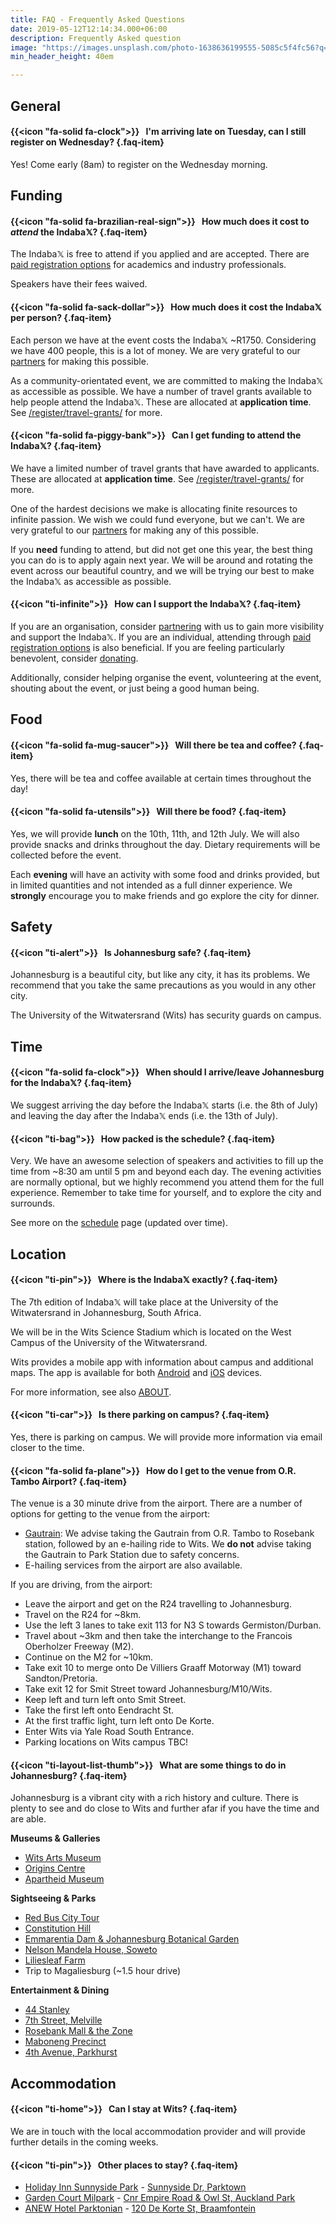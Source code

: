 ```yaml
---
title: FAQ - Frequently Asked Questions
date: 2019-05-12T12:14:34.000+06:00
description: Frequently Asked question
image: "https://images.unsplash.com/photo-1638636199555-5085c5f4fc56?q=80&w=2532&auto=format&fit=crop&ixlib=rb-4.0.3&ixid=M3wxMjA3fDB8MHxwaG90by1wYWdlfHx8fGVufDB8fHx8fA%3D%3D"
min_header_height: 40em

---
```


## General

#### {{<icon "fa-solid fa-clock">}} &nbsp; **I'm arriving late on Tuesday, can I still register on Wednesday?** {.faq-item}

Yes! Come early (8am) to register on the Wednesday morning.

<!-- 
#### {{<icon "ti-home">}} &nbsp; **I have a travel grant or have booked accommodation through the IndabaX to stay at Wits, where is it?** {.faq-item}

The accommodation is at [Fuller Hall](https://stayandconnect.uct.ac.za/album/fuller-hall), which is a 5 minute walk from the venue.

Directions can be found [here](https://goo.gl/maps/muCMEK64Sbo165Kn9).

Check-in is 24/7. Please bring your IndabaX name badge, ID or passport to check-in. -->

## Funding

#### {{<icon "fa-solid fa-brazilian-real-sign">}} &nbsp; **How much does it cost to _attend_ the Indaba𝕏?** {.faq-item}

The Indaba𝕏 is free to attend if you applied and are accepted. There are [paid registration options](/register) for academics and industry professionals.

Speakers have their fees waived.

#### {{<icon "fa-solid fa-sack-dollar">}} &nbsp; **How much does it cost the Indaba𝕏 per person?** {.faq-item}

Each person we have at the event costs the Indaba𝕏 ~R1750. Considering we have 400 people, this is a lot of money. We are very grateful to our [partners](/partners) for making this possible.

As a community-orientated event, we are committed to making the Indaba𝕏 as accessible as possible. We have a number of travel grants available to help people attend the Indaba𝕏. These are allocated at **application time**. See [/register/travel-grants/](/register/travel-grants/) for more.

#### {{<icon "fa-solid fa-piggy-bank">}} &nbsp; **Can I get funding to attend the Indaba𝕏?** {.faq-item}

We have a limited number of travel grants that have awarded to applicants. These are allocated at **application time**. See [/register/travel-grants/](/register/travel-grants/) for more.

One of the hardest decisions we make is allocating finite resources to infinite passion. We wish we could fund everyone, but we can't. We are very grateful to our [partners](/partners) for making any of this possible.

If you **need** funding to attend, but did not get one this year, the best thing you can do is to apply again next year. We will be around and rotating the event across our beautiful country, and we will be trying our best to make the Indaba𝕏 as accessible as possible.

#### {{<icon "ti-infinite">}} &nbsp; **How can I support the Indaba𝕏?** {.faq-item}

If you are an organisation, consider [partnering](/partner) with us to gain more visibility and support the Indaba𝕏. If you are an individual, attending through [paid registration options](/register) is also beneficial. If you are feeling particularly benevolent, consider [donating](https://www.payfast.co.za/donate/go/deeplearningindabaxsouthafricanpc).

Additionally, consider helping organise the event, volunteering at the event, shouting about the event, or just being a good human being.

## Food

#### {{<icon "fa-solid fa-mug-saucer">}} &nbsp; **Will there be tea and coffee?** {.faq-item}

Yes, there will be tea and coffee available at certain times throughout the day!

#### {{<icon "fa-solid fa-utensils">}} &nbsp; **Will there be food?** {.faq-item}

Yes, we will provide **lunch** on the 10th, 11th, and 12th July. We will also provide snacks and drinks throughout the day. Dietary requirements will be collected before the event.

<!-- If you have an "Accommodation" travel grant (you will know this explicitly), we provide breakfast for you on the 12th, 13th, 14th, and 15th of July. -->

Each **evening** will have an activity with some food and drinks provided, but in limited quantities and not intended as a full dinner experience. We **strongly** encourage you to make friends and go explore the city for dinner.

## Safety

#### {{<icon "ti-alert">}} &nbsp; **Is Johannesburg safe?** {.faq-item}

Johannesburg is a beautiful city, but like any city, it has its problems. We recommend that you take the same precautions as you would in any other city.

The University of the Witwatersrand (Wits) has security guards on campus.

## Time

#### {{<icon "fa-solid fa-clock">}} &nbsp; **When should I arrive/leave Johannesburg for the Indaba𝕏?** {.faq-item}

We suggest arriving the day before the Indaba𝕏 starts (i.e. the 8th of July) and leaving the day after the Indaba𝕏 ends (i.e. the 13th of July).

#### {{<icon "ti-bag">}} &nbsp; **How packed is the schedule?** {.faq-item}

Very. We have an awesome selection of speakers and activities to fill up the time from ~8:30 am until 5 pm and beyond each day. The evening activities are normally optional, but we highly recommend you attend them for the full experience. Remember to take time for yourself, and to explore the city and surrounds.

See more on the [schedule](/schedule) page (updated over time).

## Location

#### {{<icon "ti-pin">}} &nbsp; **Where is the Indaba𝕏 exactly?** {.faq-item}

The 7th edition of Indaba𝕏 will take place at the University of the Witwatersrand in Johannesburg, South Africa.

We will be in the Wits Science Stadium which is located on the West Campus of the University of the Witwatersrand.

Wits provides a mobile app with information about campus and additional maps. The app is available for both [Android](https://play.google.com/store/apps/details?id=ac.za.wits.mobile.apps&hl=en&gl=US) and [iOS](https://apps.apple.com/in/app/wits-mobile/id1638185219) devices.

For more information, see also [ABOUT](/about).

#### {{<icon "ti-car">}} &nbsp; **Is there parking on campus?** {.faq-item}

Yes, there is parking on campus. We will provide more information via email closer to the time.

#### {{<icon "fa-solid fa-plane">}} &nbsp; **How do I get to the venue from O.R. Tambo Airport?** {.faq-item}

The venue is a 30 minute drive from the airport. There are a number of options for getting to the venue from the airport:
* [Gautrain](https://www.gautrain.co.za/): We advise taking the Gautrain from O.R. Tambo to Rosebank station, followed by an e-hailing ride to Wits. We **do not** advise taking the Gautrain to Park Station due to safety concerns.
* E-hailing services from the airport are also available.

If you are driving, from the airport:
* Leave the airport and get on the R24 travelling to Johannesburg.
* Travel on the R24 for ~8km.
* Use the left 3 lanes to take exit 113 for N3 S towards Germiston/Durban.
* Travel about ~3km and then take the interchange to the Francois Oberholzer Freeway (M2).
* Continue on the M2 for ~10km.
* Take exit 10 to merge onto De Villiers Graaff Motorway (M1) toward Sandton/Pretoria.
* Take exit 12 for Smit Street toward Johannesburg/M10/Wits.
* Keep left and turn left onto Smit Street.
* Take the first left onto Eendracht St.
* At the first traffic light, turn left onto De Korte.
* Enter Wits via Yale Road South Entrance.
* Parking locations on Wits campus TBC!


#### {{<icon "ti-layout-list-thumb">}} &nbsp; **What are some things to do in Johannesburg?** {.faq-item}

Johannesburg is a vibrant city with a rich history and culture. There is plenty to see and do close to Wits and further afar if you have the time and are able.

**Museums & Galleries**
* [Wits Arts Museum](https://www.wits.ac.za/wam/)
* [Origins Centre](https://www.wits.ac.za/origins/)
* [Apartheid Museum](https://www.apartheidmuseum.org/)

**Sightseeing & Parks**
* [Red Bus City Tour](https://citysightseeing.co.za/en/joburg/1-day-ticket)
* [Constitution Hill](https://www.constitutionhill.org.za/pages/what-to-expect)
* [Emmarentia Dam & Johannesburg Botanical Garden](https://maps.app.goo.gl/w2NWQcKJSLLckiuS6)
* [Nelson Mandela House, Soweto](https://www.mandelahouse.com/)
* [Liliesleaf Farm](https://liliesleaf.co.za/)
* Trip to Magaliesburg (~1.5 hour drive)

**Entertainment & Dining**
* [44 Stanley](https://44stanley.co.za/)
* [7th Street, Melville](https://maps.app.goo.gl/xBV61gx6oPdTx6Wg7)
* [Rosebank Mall & the Zone](https://maps.app.goo.gl/hgEJUN55BU4QmviG9)
* [Maboneng Precinct](https://mabonengprecinct.com/)
* [4th Avenue, Parkhurst](https://maps.app.goo.gl/918SqAJX9wjkHdrs6)

## Accommodation

#### {{<icon "ti-home">}} &nbsp; **Can I stay at Wits?** {.faq-item}

We are in touch with the local accommodation provider and will provide further details in the coming weeks.

#### {{<icon "ti-pin">}} &nbsp; **Other places to stay?** {.faq-item}

* [Holiday Inn Sunnyside Park](https://www.ihg.com/holidayinn/hotels/gb/en/johannesburg/jnbss/hoteldetail) - [Sunnyside Dr, Parktown](https://maps.app.goo.gl/dPZwZyiBephZd48bA)
* [Garden Court Milpark](https://www.southernsun.com/garden-court-milpark) - [Cnr Empire Road & Owl St, Auckland Park](https://maps.app.goo.gl/fvTKXk2hVJ77estH8)
* [ANEW Hotel Parktonian](https://anewhotels.com/hotels/parktonian/) - [120 De Korte St, Braamfontein](https://maps.app.goo.gl/XszB1C2BiHRuhmsy8)
